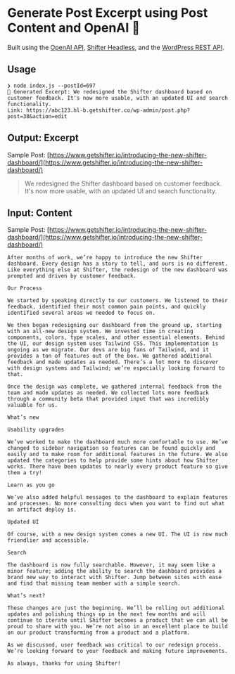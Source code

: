 # Generate Post Excerpt using Post Content and OpenAI 🤖

Built using the [OpenAI API](https://openai.com/api/), [Shifter Headless](https://www.getshifter.io), and the [WordPress REST API](https://developer.wordpress.org/rest-api/).

## Usage
```
❯ node index.js --postId=697 
🤖 Generated Excerpt: We redesigned the Shifter dashboard based on customer feedback. It's now more usable, with an updated UI and search functionality.
Link: https://abc123.hl-b.getshifter.co/wp-admin/post.php?post=38&action=edit
```

## Output: Excerpt
Sample Post:
[https://www.getshifter.io/introducing-the-new-shifter-dashboard/](https://www.getshifter.io/introducing-the-new-shifter-dashboard/)

> We redesigned the Shifter dashboard based on customer feedback. It's now more usable, with an updated UI and search functionality.

## Input: Content
Sample Post:
[https://www.getshifter.io/introducing-the-new-shifter-dashboard/](https://www.getshifter.io/introducing-the-new-shifter-dashboard/)
```
After months of work, we’re happy to introduce the new Shifter dashboard. Every design has a story to tell, and ours is no different. Like everything else at Shifter, the redesign of the new dashboard was prompted and driven by customer feedback. 

Our Process

We started by speaking directly to our customers. We listened to their feedback, identified their most common pain points, and quickly identified several areas we needed to focus on.

We then began redesigning our dashboard from the ground up, starting with an all-new design system. We invested time in creating components, colors, type scales, and other essential elements. Behind the UI, our design system uses Tailwind CSS. This implementation is ongoing as we migrate. Our devs are big fans of Tailwind, and it provides a ton of features out of the box. We gathered additional feedback and made updates as needed. There’s a lot more to discover with design systems and Tailwind; we’re especially looking forward to that.

Once the design was complete, we gathered internal feedback from the team and made updates as needed. We collected lots more feedback through a community beta that provided input that was incredibly valuable for us.

What’s new

Usability upgrades

We’ve worked to make the dashboard much more comfortable to use. We’ve changed to sidebar navigation so features can be found quickly and easily and to make room for additional features in the future. We also updated the categories to help provide some hints about how Shifter works. There have been updates to nearly every product feature so give them a try!

Learn as you go

We’ve also added helpful messages to the dashboard to explain features and processes. No more consulting docs when you want to find out what an artifact deploy is.

Updated UI

Of course, with a new design system comes a new UI. The UI is now much friendlier and accessible. 

Search

The dashboard is now fully searchable. However, it may seem like a minor feature; adding the ability to search the dashboard provides a brand new way to interact with Shifter. Jump between sites with ease and find that missing team member with a simple search. 

What’s next?

These changes are just the beginning. We’ll be rolling out additional updates and polishing things up in the next few months and will continue to iterate until Shifter becomes a product that we can all be proud to share with you. We’re not also in an excellent place to build on our product transforming from a product and a platform. 

As we discussed, user feedback was critical to our redesign process. We’re looking forward to your feedback and making future improvements. 

As always, thanks for using Shifter!
```